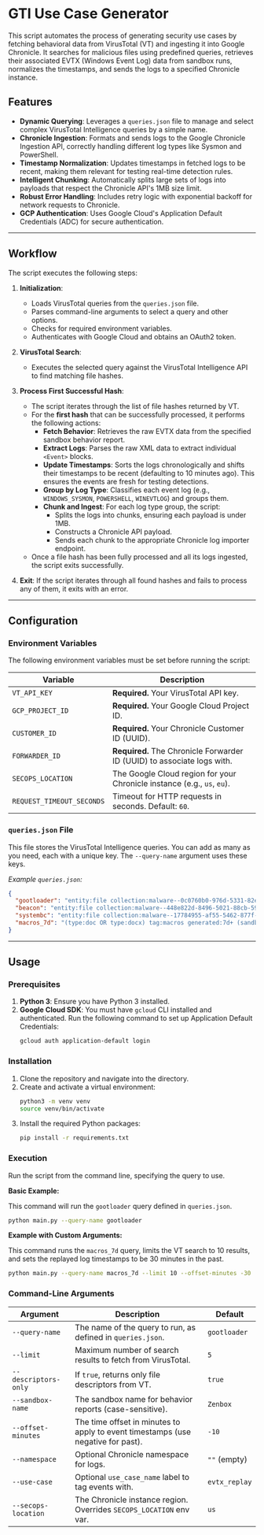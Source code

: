 # GTI Use Case Generator

This script automates the process of generating security use cases by fetching behavioral data from VirusTotal (VT) and ingesting it into Google Chronicle. It searches for malicious files using predefined queries, retrieves their associated EVTX (Windows Event Log) data from sandbox runs, normalizes the timestamps, and sends the logs to a specified Chronicle instance.

## Features

- **Dynamic Querying**: Leverages a `queries.json` file to manage and select complex VirusTotal Intelligence queries by a simple name.
- **Chronicle Ingestion**: Formats and sends logs to the Google Chronicle Ingestion API, correctly handling different log types like Sysmon and PowerShell.
- **Timestamp Normalization**: Updates timestamps in fetched logs to be recent, making them relevant for testing real-time detection rules.
- **Intelligent Chunking**: Automatically splits large sets of logs into payloads that respect the Chronicle API's 1MB size limit.
- **Robust Error Handling**: Includes retry logic with exponential backoff for network requests to Chronicle.
- **GCP Authentication**: Uses Google Cloud's Application Default Credentials (ADC) for secure authentication.

---

## Workflow

The script executes the following steps:

1.  **Initialization**:
    -   Loads VirusTotal queries from the `queries.json` file.
    -   Parses command-line arguments to select a query and other options.
    -   Checks for required environment variables.
    -   Authenticates with Google Cloud and obtains an OAuth2 token.

2.  **VirusTotal Search**:
    -   Executes the selected query against the VirusTotal Intelligence API to find matching file hashes.

3.  **Process First Successful Hash**:
    -   The script iterates through the list of file hashes returned by VT.
    -   For the **first hash** that can be successfully processed, it performs the following actions:
        -   **Fetch Behavior**: Retrieves the raw EVTX data from the specified sandbox behavior report.
        -   **Extract Logs**: Parses the raw XML data to extract individual `<Event>` blocks.
        -   **Update Timestamps**: Sorts the logs chronologically and shifts their timestamps to be recent (defaulting to 10 minutes ago). This ensures the events are fresh for testing detections.
        -   **Group by Log Type**: Classifies each event log (e.g., `WINDOWS_SYSMON`, `POWERSHELL`, `WINEVTLOG`) and groups them.
        -   **Chunk and Ingest**: For each log type group, the script:
            -   Splits the logs into chunks, ensuring each payload is under 1MB.
            -   Constructs a Chronicle API payload.
            -   Sends each chunk to the appropriate Chronicle log importer endpoint.
    -   Once a file hash has been fully processed and all its logs ingested, the script exits successfully.

4.  **Exit**: If the script iterates through all found hashes and fails to process any of them, it exits with an error.

---

## Configuration

### Environment Variables

The following environment variables must be set before running the script:

| Variable                  | Description                                                              |
| ------------------------- | ------------------------------------------------------------------------ |
| `VT_API_KEY`              | **Required.** Your VirusTotal API key.                                   |
| `GCP_PROJECT_ID`          | **Required.** Your Google Cloud Project ID.                              |
| `CUSTOMER_ID`             | **Required.** Your Chronicle Customer ID (UUID).                         |
| `FORWARDER_ID`            | **Required.** The Chronicle Forwarder ID (UUID) to associate logs with.  |
| `SECOPS_LOCATION`         | The Google Cloud region for your Chronicle instance (e.g., `us`, `eu`).    |
| `REQUEST_TIMEOUT_SECONDS` | Timeout for HTTP requests in seconds. Default: `60`.                     |

### `queries.json` File

This file stores the VirusTotal Intelligence queries. You can add as many as you need, each with a unique key. The `--query-name` argument uses these keys.

*Example `queries.json`:*
```json
{
  "gootloader": "entity:file collection:malware--0c0760b0-976d-5331-82e9-bcee24040d39 has:evtx gti_score:80+ tag:long-sleeps",
  "beacon": "entity:file collection:malware--448e822d-8496-5021-88cb-599062f74176 has:evtx gti_score:80+",
  "systembc": "entity:file collection:malware--17784955-af55-5462-877f-feaba0c8d80a has:evtx gti_score:100+ fs:10+ size:1mb+",
  "macros_7d": "(type:doc OR type:docx) tag:macros generated:7d+ (sandbox_name:\"zenbox\") has:evtx gti_score:70+"
}
```

---

## Usage

### Prerequisites

1.  **Python 3**: Ensure you have Python 3 installed.
2.  **Google Cloud SDK**: You must have `gcloud` CLI installed and authenticated. Run the following command to set up Application Default Credentials:
    ```bash
    gcloud auth application-default login
    ```

### Installation

1.  Clone the repository and navigate into the directory.
2.  Create and activate a virtual environment:
    ```bash
    python3 -m venv venv
    source venv/bin/activate
    ```
3.  Install the required Python packages:
    ```bash
    pip install -r requirements.txt
    ```

### Execution

Run the script from the command line, specifying the query to use.

**Basic Example:**

This command will run the `gootloader` query defined in `queries.json`.

```bash
python main.py --query-name gootloader
```

**Example with Custom Arguments:**

This command runs the `macros_7d` query, limits the VT search to 10 results, and sets the replayed log timestamps to be 30 minutes in the past.

```bash
python main.py --query-name macros_7d --limit 10 --offset-minutes -30
```

### Command-Line Arguments

| Argument             | Description                                                                 | Default        |
| -------------------- | --------------------------------------------------------------------------- | -------------- |
| `--query-name`       | The name of the query to run, as defined in `queries.json`.                 | `gootloader`   |
| `--limit`            | Maximum number of search results to fetch from VirusTotal.                  | `5`            |
| `--descriptors-only` | If `true`, returns only file descriptors from VT.                           | `true`         |
| `--sandbox-name`     | The sandbox name for behavior reports (case-sensitive).                     | `Zenbox`       |
| `--offset-minutes`   | The time offset in minutes to apply to event timestamps (use negative for past). | `-10`          |
| `--namespace`        | Optional Chronicle namespace for logs.                                      | `""` (empty)   |
| `--use-case`         | Optional `use_case_name` label to tag events with.                          | `evtx_replay`  |
| `--secops-location`  | The Chronicle instance region. Overrides `SECOPS_LOCATION` env var.          | `us`           |
